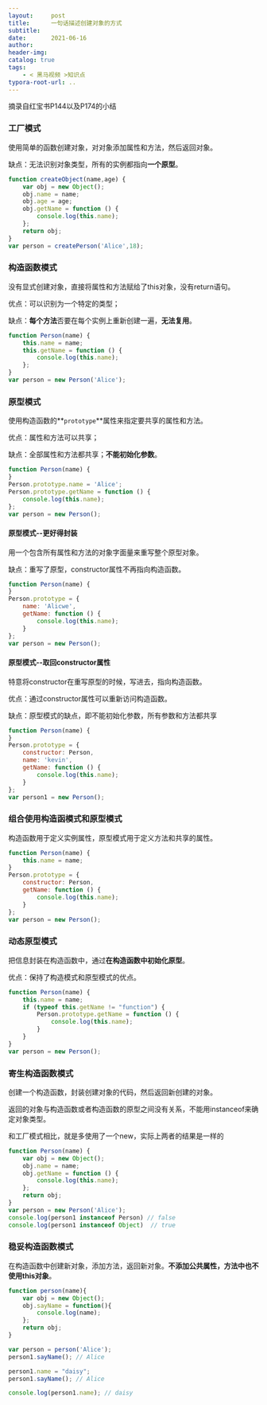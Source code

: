 ```yaml
---
layout:     post
title:      一句话描述创建对象的方式
subtitle:  
date:       2021-06-16
author:     
header-img: 
catalog: true
tags:
    - < 黑马视频 >知识点
typora-root-url: ..
---
```


摘录自红宝书P144以及P174的小结

### 工厂模式

使用简单的函数创建对象，对对象添加属性和方法，然后返回对象。

缺点：无法识别对象类型，所有的实例都指向**一个原型**。

```javascript
function createObject(name,age) {
    var obj = new Object();
    obj.name = name;
    obj.age = age;
    obj.getName = function () {
        console.log(this.name);
    };
    return obj;
}
var person = createPerson('Alice',18);
```

### 构造函数模式

没有显式创建对象，直接将属性和方法赋给了this对象，没有return语句。

优点：可以识别为一个特定的类型；

缺点：**每个方法**否要在每个实例上重新创建一遍，**无法复用**。

```javascript
function Person(name) {
    this.name = name;
    this.getName = function () {
        console.log(this.name);
    };
}
var person = new Person('Alice');
```

### 原型模式

使用构造函数的**`prototype`**属性来指定要共享的属性和方法。

优点：属性和方法可以共享；

缺点：全部属性和方法都共享；**不能初始化参数**。

```javascript
function Person(name) {
}
Person.prototype.name = 'Alice';
Person.prototype.getName = function () {
    console.log(this.name);
};
var person = new Person();
```

####  原型模式--更好得封装

用一个包含所有属性和方法的对象字面量来重写整个原型对象。

 缺点：重写了原型，constructor属性不再指向构造函数。

```javascript
function Person(name) {
}
Person.prototype = {
    name: 'Alicwe',
    getName: function () {
        console.log(this.name);
    }
};
var person = new Person();
```

#### 原型模式--取回constructor属性

特意将constructor在重写原型的时候，写进去，指向构造函数。

优点：通过constructor属性可以重新访问构造函数。

缺点：原型模式的缺点，即不能初始化参数，所有参数和方法都共享

```javascript
function Person(name) {
}
Person.prototype = {
    constructor: Person,
    name: 'kevin',
    getName: function () {
        console.log(this.name);
    }
};
var person1 = new Person();
```

### 组合使用构造函模式和原型模式

构造函数用于定义实例属性，原型模式用于定义方法和共享的属性。

```javascript
function Person(name) {
    this.name = name;
}
Person.prototype = {
    constructor: Person,
    getName: function () {
        console.log(this.name);
    }
};
var person = new Person();
```

###  动态原型模式

把信息封装在构造函数中，通过**在构造函数中初始化原型**。

优点：保持了构造模式和原型模式的优点。

```javascript
function Person(name) {
    this.name = name;
    if (typeof this.getName != "function") {
        Person.prototype.getName = function () {
            console.log(this.name);
        }
    }
}
var person = new Person();
```

### 寄生构造函数模式

创建一个构造函数，封装创建对象的代码，然后返回新创建的对象。

返回的对象与构造函数或者构造函数的原型之间没有关系，不能用instanceof来确定对象类型。

和工厂模式相比，就是多使用了一个new，实际上两者的结果是一样的

```javascript
function Person(name) {
    var obj = new Object();
    obj.name = name;
    obj.getName = function () {
        console.log(this.name);
    };
    return obj;
}
var person = new Person('Alice');
console.log(person1 instanceof Person) // false
console.log(person1 instanceof Object)  // true
```

###  稳妥构造函数模式

在构造函数中创建新对象，添加方法，返回新对象。**不添加公共属性，方法中也不使用this对象**。

```javascript
function person(name){
    var obj = new Object();
    obj.sayName = function(){
        console.log(name);
    };
    return obj;
}

var person = person('Alice');
person1.sayName(); // Alice

person1.name = "daisy";
person1.sayName(); // Alice

console.log(person1.name); // daisy
```



